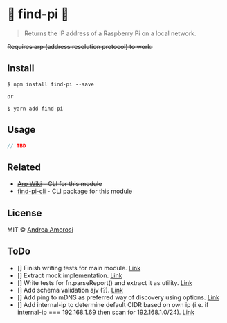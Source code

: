 # :construction: find-pi :construction:

> Returns the IP address of a Raspberry Pi on a local network.

~~Requires arp (address resolution protocol) to work.~~

## Install
```
$ npm install find-pi --save

or

$ yarn add find-pi
```

## Usage
```js
// TBD
```

## Related
- ~~[Arp Wiki](https://en.wikipedia.org/wiki/Address_Resolution_Protocol) -  CLI for this module~~
- [find-pi-cli](https://github.com/dreamorosi/find-pi-cli) - CLI package for this module

## License
MIT © [Andrea Amorosi](mailto:dreamorosi@gmail.com)

## ToDo
- [] Finish writing tests for main module. [Link](../blob/next/index.test.js#46)
- [] Extract mock implementation. [Link](../blob/next/index.test.js#50)
- [] Write tests for fn.parseReport() and extract it as utility. [Link](../blob/next/index.test.js#72)
- [] Add schema validation ajv (?). [Link](../blob/next/lib/findPi.js#5)
- [] Add ping to mDNS as preferred way of discovery using options. [Link](../blob/next/lib/findPi.js#38)
- [] Add internal-ip to determine default CIDR based on own ip (i.e. if internal-ip === 192.168.1.69 then scan for 192.168.1.0/24). [Link](../blob/next/lib/utils.js#7)